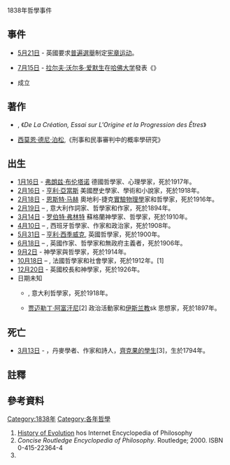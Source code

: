 1838年哲學事件

## 事件

  - [5月21日](../Page/5月21日.md "wikilink") - 英國要求[普遍選舉](../Page/普遍選舉.md "wikilink")制定[宪章运动](../Page/宪章运动.md "wikilink")。

  - [7月15日](https://zh.wikipedia.org/wiki/7月15日 "wikilink") - [拉尔夫·沃尔多·爱默生](../Page/拉尔夫·沃尔多·爱默生.md "wikilink")在[哈佛大学](../Page/哈佛大学.md "wikilink")發表《》

  - 成立

## 著作

  - , 《*De La Création, Essai sur L'Origine et la Progression des Êtres*》

  - [西莫恩·德尼·泊松](../Page/西莫恩·德尼·泊松.md "wikilink"),《刑事和民事審判中的概率學研究》

## 出生

  - [1月16日](../Page/1月16日.md "wikilink") - [弗朗兹·布伦塔诺](../Page/弗朗兹·布伦塔诺.md "wikilink") 德國哲學家、心理學家，死於1917年。
  - [2月16日](../Page/2月16日.md "wikilink") - [亨利·亞當斯](https://zh.wikipedia.org/wiki/亨利·亞當斯 "wikilink") 美國歷史學家、學術和小說家，死於1918年。
  - [2月18日](../Page/2月18日.md "wikilink") - [恩斯特·马赫](../Page/恩斯特·马赫.md "wikilink") 奧地利-捷克[實驗物理學](../Page/實驗物理學.md "wikilink")家和哲學家，死於1916年。
  - [2月19日](../Page/2月19日.md "wikilink") – , 意大利作詞家、哲學家和作家，死於1894年。
  - [3月14日](../Page/3月14日.md "wikilink") - [罗伯特·弗林特](https://zh.wikipedia.org/wiki/罗伯特·弗林特 "wikilink") 蘇格蘭神學家、哲學家，死於1910年。
  - [4月10日](../Page/4月10日.md "wikilink") – , 西班牙哲學家、作家和政治家，死於1908年。
  - [5月31日](../Page/5月31日.md "wikilink") – [亨利·西季威克](../Page/亨利·西季威克.md "wikilink"), 英國哲學家，死於1900年。
  - [6月18日](../Page/6月18日.md "wikilink") – , 英國作家、哲學家和無政府主義者，死於1906年。
  - [9月2日](../Page/9月2日.md "wikilink") -  神學家與哲學家，死於1914年。
  - [10月18日](../Page/10月18日.md "wikilink") – , 法國哲學家和社會學家，死於1912年。\[1\]
  - [12月20日](../Page/12月20日.md "wikilink") -  英國校長和神學家，死於1926年。
  - 日期未知
      - , 意大利哲學家，死於1918年。

      - [贾迈勒丁·阿富汗尼](../Page/贾迈勒丁·阿富汗尼.md "wikilink")\[2\] 政治活動家和[伊斯兰教](../Page/伊斯兰教.md "wikilink")sk 思想家，死於1897年。

## 死亡

  - [3月13日](../Page/3月13日.md "wikilink") -  ，丹麥學者、作家和詩人，[齊克果的學生](https://zh.wikipedia.org/wiki/齊克果 "wikilink")\[3\]，生於1794年。

## 註釋

## 參考資料

[Category:1838年](https://zh.wikipedia.org/wiki/Category:1838年 "wikilink") [Category:各年哲學](https://zh.wikipedia.org/wiki/Category:各年哲學 "wikilink")

1.  [History of Evolution](http://www.iep.utm.edu/evolutio/) hos Internet Encyclopedia of Philosophy
2.  *Concise Routledge Encyclopedia of Philosophy*. Routledge; 2000. ISBN 0-415-22364-4
3.
